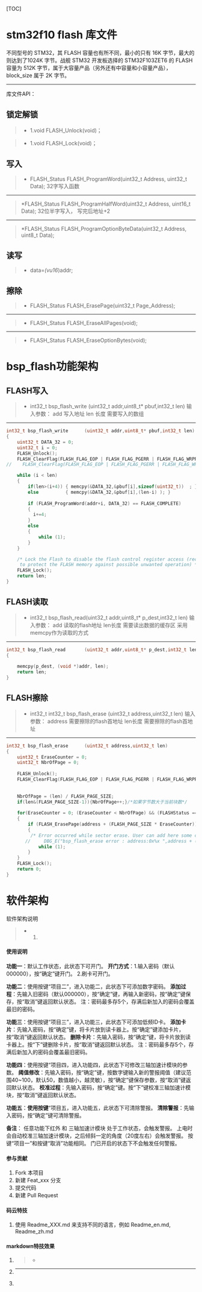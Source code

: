 [TOC]


# stm32f10 flash 库文件

不同型号的 STM32，其 FLASH 容量也有所不同，最小的只有 16K 字节，最大的则达到了1024K 字节。战舰 STM32 开发板选择的 STM32F103ZET6 的 FLASH 容量为 512K 字节，属于大容量产品（另外还有中容量和小容量产品），block_size 属于 2K 字节。

------
库文件API：
## 锁定解锁
>* 1.void FLASH_Unlock(void)；

>* 1.void FLASH_Lock(void)；

## 写入

>* FLASH_Status FLASH_ProgramWord(uint32_t Address, uint32_t Data);  32字写入函数 
------
>*FLASH_Status FLASH_ProgramHalfWord(uint32_t Address, uint16_t Data); 32位半字写入， 写完后地址+2
------
>*FLASH_Status FLASH_ProgramOptionByteData(uint32_t Address, uint8_t Data);

## 读写
>* data=*(vu16*)addr;

## 擦除

>* FLASH_Status FLASH_ErasePage(uint32_t Page_Address);

------

>* FLASH_Status FLASH_EraseAllPages(void);

------


>* FLASH_Status FLASH_EraseOptionBytes(void);




# bsp_flash功能架构
## FLASH写入
>*  int32_t bsp_flash_write      (uint32_t addr,uint8_t* pbuf,int32_t len)
     输入参数：  add 写入地址  len 长度   需要写入的数组

------

```c
int32_t bsp_flash_write      (uint32_t addr,uint8_t* pbuf,int32_t len)
{
    uint32_t DATA_32 = 0;
    uint32_t i = 0;
    FLASH_Unlock();                                                           //FALSH 解锁
    FLASH_ClearFlag(FLASH_FLAG_EOP | FLASH_FLAG_PGERR | FLASH_FLAG_WRPRTERR); //清除标志位
//    FLASH_ClearFlag(FLASH_FLAG_EOP | FLASH_FLAG_PGERR | FLASH_FLAG_WRTPERR); 

    while (i < len)
    {
        if(len>(i+4)) { memcpy(&DATA_32,&pbuf[i],sizeof(uint32_t))  ; }
        else          { memcpy(&DATA_32,&pbuf[i],(len-i) ); }
        
        if (FLASH_ProgramWord(addr+i, DATA_32) == FLASH_COMPLETE)
        {
          i+=4;
        }
        else
        { 
            while (1);
        }
    }

    /* Lock the Flash to disable the flash control register access (recommended
     to protect the FLASH memory against possible unwanted operation) *********/
    FLASH_Lock(); 
    return len;
}
```

## FLASH读取
>*  int32_t bsp_flash_read(uint32_t addr,uint8_t* p_dest,int32_t len)
     输入参数：  add 读取的flash地址   len长度   需要读出数据的缓存区
     采用memcpy作为读取的方式
------

  

```c
int32_t bsp_flash_read		 (uint32_t addr,uint8_t* p_dest,int32_t len)
{
    
    memcpy(p_dest, (void *)addr, len);
    return len;
}
```

## FLASH擦除
>*  int32_t int32_t bsp_flash_erase		 (uint32_t address,uint32_t len)
     输入参数：  address 需要擦除的flash首地址   len长度   需要擦除的flash首地址
------

```c
int32_t bsp_flash_erase		 (uint32_t address,uint32_t len)
{
    uint32_t EraseCounter = 0;
    uint32_t NbrOfPage = 0;
    
    FLASH_Unlock();
    FLASH_ClearFlag(FLASH_FLAG_EOP | FLASH_FLAG_PGERR | FLASH_FLAG_WRPRTERR); 
    
    
    NbrOfPage = (len) / FLASH_PAGE_SIZE;
    if(len&(FLASH_PAGE_SIZE-1)){NbrOfPage++;}/*如果字节数大于当前块数*/
    
    for(EraseCounter = 0; (EraseCounter < NbrOfPage) && (FLASHStatus == FLASH_COMPLETE); EraseCounter++)
    {
        if (FLASH_ErasePage(address + (FLASH_PAGE_SIZE * EraseCounter))!= FLASH_COMPLETE)
        {
         /* Error occurred while sector erase. User can add here some code to deal with this error  */
       //     DBG_E("bsp_flash_erase error : address:0x%x ",address + (FLASH_PAGE_SIZE * EraseCounter));
            while (1);
        }
    }
    FLASH_Lock(); 
    return 0;
}
```


# 软件架构
软件架构说明
>*  1. 



#### 使用说明

**功能一**：默认工作状态，此状态下可开门。
		**开门方式**：1.输入密码（默认000000），按“确定”键开门。
				  2.刷卡可开门。

**功能二**：使用按键“项目二”，进入功能二，此状态下可添加数字密码。
		**添加过程**：先输入旧密码（默认000000），按“确定”键，再输入新密码，按“确定”键保存，按“取消”键返回默认状态。
注：密码最多存5个，存满后新加入的密码会覆盖最旧的密码。

**功能三**：使用按键“项目三”，进入功能三，此状态下可添加低频ID卡。
		**添加卡片**：先输入密码，按“确定”键，将卡片放到读卡器上。按“确定”键添加卡片，按“取消”键返回默认状态。
		**删除卡片**：先输入密码，按“确定”键，将卡片放到读卡器上。按“下”键删除卡片，按“取消”键返回默认状态。
注：密码最多存5个，存满后新加入的密码会覆盖最旧密码。

**功能四**：使用按键“项目四，进入功能四，此状态下可修改三轴加速计模块的参数。
		**阈值修改**：先输入密码，按“确定”键，按数字键输入新的警报阈值（建议范围40~100，默认50，数值越小，越灵敏），按“确定”键保存参数，按“取消”键返回默认状态。
		**校准过程**：先输入密码，按“确定”键。按“下”键校准三轴加速计模块，按“取消”键返回默认状态。

**功能五**：**使用按键**“项目五，进入功能五，此状态下可清除警报。
		**清除警报**：先输入密码，按“确定”键可清除警报。

**备注**：
任意功能下红外 和 三轴加速计模块 处于工作状态，会触发警报。
上电时会自动校准三轴加速计模块，之后倾斜一定的角度（20度左右）会触发警报。
按键“项目一”和按键“取消”功能相同。
门已开启的状态下不会触发任何警报。


#### 参与贡献

1. Fork 本项目
2. 新建 Feat_xxx 分支
3. 提交代码
4. 新建 Pull Request


#### 码云特技

1. 使用 Readme\_XXX.md 来支持不同的语言，例如 Readme\_en.md, Readme\_zh.md

#### markdown特技效果

1. >*
2. ------
3. 